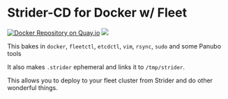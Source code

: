 # Strider-CD for Docker w/ Fleet

[![Docker Repository on Quay.io](https://quay.io/repository/macropin/strider-fleet/status "Docker Repository on Quay.io")](https://quay.io/repository/macropin/strider-fleet)
[![](https://badge.imagelayers.io/macropin/strider:latest.svg)](https://imagelayers.io/?images=macropin/strider:latest)

This bakes in `docker`, `fleetctl`, `etcdctl`, `vim`, `rsync`, `sudo` and some Panubo tools

It also makes `.strider` ephemeral and links it to `/tmp/strider`.

This allows you to deploy to your fleet cluster from Strider and do other wonderful things.
